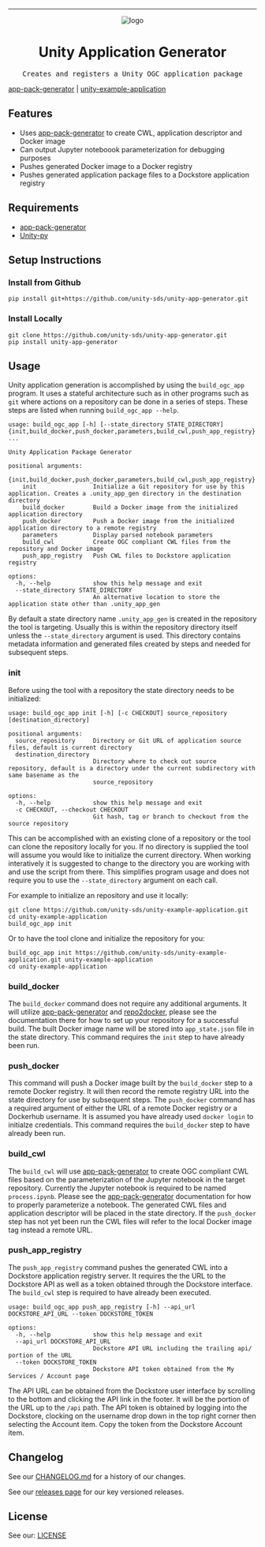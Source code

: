 <!-- Header block for project -->
<hr>

<div align="center">

![logo](https://user-images.githubusercontent.com/3129134/163255685-857aa780-880f-4c09-b08c-4b53bf4af54d.png)

<h1 align="center">Unity Application Generator</h1>
<!-- ☝️ Replace with your repo name ☝️ -->

</div>

<pre align="center">Creates and registers a Unity OGC application package</pre>

<!-- Header block for project -->

[app-pack-generator](https://github.com/unity-sds/app-pack-generator) | [unity-example-application](https://github.com/unity-sds/unity-example-application)

## Features

* Uses [app-pack-generator](https://github.com/unity-sds/app-pack-generator) to create CWL, application descriptor and Docker image
* Can output Jupyter noteboook parameterization for debugging purposes
* Pushes generated Docker image to a Docker registry
* Pushes generated application package files to a Dockstore application registry


## Requirements

* [app-pack-generator](https://github.com/unity-sds/app-pack-generator)
* [Unity-py](https://pypi.org/project/unity-sds-client/)

## Setup Instructions

### Install from Github

```
pip install git+https://github.com/unity-sds/unity-app-generator.git 
```

### Install Locally

```
git clone https://github.com/unity-sds/unity-app-generator.git
pip install unity-app-generator
```

## Usage

Unity application generation is accomplished by using the `build_ogc_app` program. It uses a stateful architecture such as in other programs such as ``git`` where actions on a repository can be done in a series of steps. These steps are listed when running `build_ogc_app --help`.

```
usage: build_ogc_app [-h] [--state_directory STATE_DIRECTORY] {init,build_docker,push_docker,parameters,build_cwl,push_app_registry} ...

Unity Application Package Generator

positional arguments:
  {init,build_docker,push_docker,parameters,build_cwl,push_app_registry}
    init                Initialize a Git repository for use by this application. Creates a .unity_app_gen directory in the destination directory
    build_docker        Build a Docker image from the initialized application directory
    push_docker         Push a Docker image from the initialized application directory to a remote registry
    parameters          Display parsed notebook parameters
    build_cwl           Create OGC compliant CWL files from the repository and Docker image
    push_app_registry   Push CWL files to Dockstore application registry

options:
  -h, --help            show this help message and exit
  --state_directory STATE_DIRECTORY
                        An alternative location to store the application state other than .unity_app_gen
```

By default a state directory name `.unity_app_gen` is created in the repository the tool is targeting. Usually this is within the repository directory itself unless the `--state_directory` argument is used. This directory contains metadata information and generated files created by steps and needed for subsequent steps.

### init

Before using the tool with a repository the state directory needs to be initialized:

```
usage: build_ogc_app init [-h] [-c CHECKOUT] source_repository [destination_directory]

positional arguments:
  source_repository     Directory or Git URL of application source files, default is current directory
  destination_directory
                        Directory where to check out source repository, default is a directory under the current subdirectory with same basename as the
                        source_repository

options:
  -h, --help            show this help message and exit
  -c CHECKOUT, --checkout CHECKOUT
                        Git hash, tag or branch to checkout from the source repository
```

This can be accomplished with an existing clone of a repository or the tool can clone the repository locally for you. If no directory is supplied the tool will assume you would like to initialize the current directory. When working interatively it is suggested to change to the directory you are working with and use the script from there. This simplifies program usage and does not require you to use the `--state_directory` argument on each call. 

For example to initialize an repository and use it locally:

```
git clone https://github.com/unity-sds/unity-example-application.git
cd unity-example-application
build_ogc_app init
```

Or to have the tool clone and initialize the repository for you:

```
build_ogc_app init https://github.com/unity-sds/unity-example-application.git unity-example-application
cd unity-example-application
```

### build_docker

The `build_docker` command does not require any additional arguments. It will utilize [app-pack-generator](https://github.com/unity-sds/app-pack-generator) and [repo2docker](https://github.com/jupyterhub/repo2docker), please see the documentation there for how to set up your repository for a successful build. The built Docker image name will be stored into `app_state.json` file in the state directory. This command requires the `init` step to have already been run.

### push_docker

This command will push a Docker image built by the `build_docker` step to a remote Docker registry. It will then record the remote registry URL into the state directory for use by subsequent steps. The `push_docker` command has a required argument of either the URL of a remote Docker registry or a Dockerhub username. It is assumed you have already used `docker login` to initialze credentials. This command requires the `build_docker` step to have already been run.

### build_cwl

The `build_cwl` will use [app-pack-generator](https://github.com/unity-sds/app-pack-generator) to create OGC compliant CWL files based on the parameterization of the Jupyter notebook in the target repository. Currently the Jupyter notebook is required to be named `process.ipynb`. Please see the [app-pack-generator](https://github.com/unity-sds/app-pack-generator) documentation for how to properly parameterize a notebook. The generated CWL files and application descriptor will be placed in the state directory. If the `push_docker ` step has not yet been run the CWL files will refer to the local Docker image tag instead a remote URL.

### push_app_registry

The `push_app_registry` command pushes the generated CWL into a Dockstore application registry server. It requires the the URL to the Dockstore API as well as a token obtained through the Dockstore interface. The `build_cwl` step is required to have already been executed.

```
usage: build_ogc_app push_app_registry [-h] --api_url DOCKSTORE_API_URL --token DOCKSTORE_TOKEN

options:
  -h, --help            show this help message and exit
  --api_url DOCKSTORE_API_URL
                        Dockstore API URL including the trailing api/ portion of the URL
  --token DOCKSTORE_TOKEN
                        Dockstore API token obtained from the My Services / Account page
```

The API URL can be obtained from the Dockstore user interface by scrolling to the bottom and clicking the API link in the footer. It will be the portion of the URL up to the `/api` path. The API token is obtained by logging into the Dockstore, clocking on the username drop down in the top right corner then selecting the Account item. Copy the token from the Dockstore Account item.

## Changelog

See our [CHANGELOG.md](CHANGELOG.md) for a history of our changes.

See our [releases page](https://github.com/unity-sds/unity-app-generator/releases) for our key versioned releases.

## License

See our: [LICENSE](LICENSE.txt)
